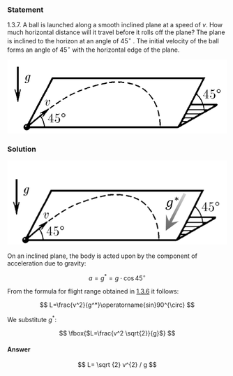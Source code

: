###  Statement

$1.3.7.$ A ball is launched along a smooth inclined plane at a speed of $v$. How much horizontal distance will it travel before it rolls off the plane? The plane is inclined to the horizon at an angle of $45^\circ$ . The initial velocity of the ball forms an angle of $45^\circ$ with the horizontal edge of the plane.

![ For problem $1.3.7$ |729x245, 39%](../../img/1.3.7/statement.png)

### Solution

![ Effective acceleration of free fall $g^*$ |796x304, 39%](../../img/1.3.7/Drawing.png)

On an inclined plane, the body is acted upon by the component of acceleration due to gravity:

$$
a = g^* = g \cdot \cos{45^{\circ}}
$$

From the formula for flight range obtained in [1.3.6](../1.3.6) it follows:

$$
L=\frac{v^2}{g^*}\operatorname{sin}90^{\circ}
$$

We substitute $g^*$:

$$
\fbox{$L=\frac{v^2 \sqrt{2}}{g}$}
$$

#### Answer

$$
L= \sqrt {2} v^{2} / g
$$